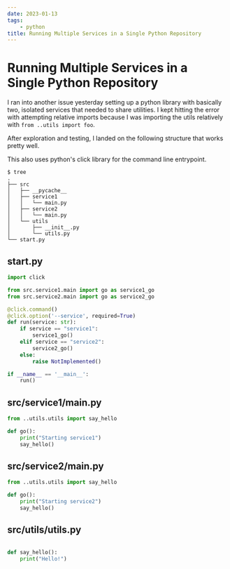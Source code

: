 ```yaml
---
date: 2023-01-13
tags:
    - python
title: Running Multiple Services in a Single Python Repository
---
```

# Running Multiple Services in a Single Python Repository

I ran into another issue yesterday setting up a python library with basically two, isolated services that needed to share utilities. I kept hitting the error with attempting relative imports because I was importing the utils relatively with `from ..utils import foo`.

After exploration and testing, I landed on the following structure that works pretty well.

This also uses python's click library for the command line entrypoint.


```
$ tree
.
├── src
│   ├── __pycache__
│   ├── service1
│   │   └── main.py
│   ├── service2
│   │   └── main.py
│   └── utils
│       ├── __init__.py
│       └── utils.py
└── start.py
```

## start.py
```python
import click

from src.service1.main import go as service1_go
from src.service2.main import go as service2_go

@click.command()
@click.option('--service', required=True)
def run(service: str):
    if service == "service1":
        service1_go()
    elif service == "service2":
        service2_go()
    else:
        raise NotImplemented()

if __name__ == '__main__':
    run()
```
## src/service1/main.py
```python
from ..utils.utils import say_hello

def go():
    print("Starting service1")
    say_hello()
```
## src/service2/main.py
```python
from ..utils.utils import say_hello

def go():
    print("Starting service2")
    say_hello()
```
## src/utils/utils.py

```python

def say_hello():
    print("Hello!")
```